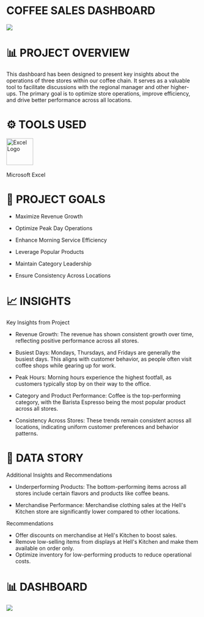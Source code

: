# COFFEE SALES DASHBOARD
![](Starbucks.jpg)



# 📊 PROJECT OVERVIEW

This dashboard has been designed to present key insights about the operations of three stores within our coffee chain. It serves as a valuable tool to facilitate discussions with the regional manager and other higher-ups. The primary goal is to optimize store operations, improve efficiency, and drive better performance across all locations.

# ⚙ TOOLS USED
[<img src="Excel.jpg" alt="Excel Logo" width="70" height="70">](Excel.jpg) &nbsp;

 Microsoft Excel

# 🚀 PROJECT GOALS
- Maximize Revenue Growth

- Optimize Peak Day Operations

- Enhance Morning Service Efficiency

- Leverage Popular Products

- Maintain Category Leadership

- Ensure Consistency Across Locations

# 📈 INSIGHTS
Key Insights from Project

- Revenue Growth: The revenue has shown consistent growth over time, reflecting positive performance across all stores.

- Busiest Days: Mondays, Thursdays, and Fridays are generally the busiest days. This aligns with customer behavior, as people often visit coffee shops while gearing up for 
  work.

- Peak Hours: Morning hours experience the highest footfall, as customers typically stop by on their way to the office.

- Category and Product Performance: Coffee is the top-performing category, with the Barista Espresso being the most popular product across all stores.

- Consistency Across Stores: These trends remain consistent across all locations, indicating uniform customer preferences and behavior patterns.

# 🧠 DATA STORY

Additional Insights and Recommendations

- Underperforming Products: The bottom-performing items across all stores include certain flavors and products like coffee beans.

- Merchandise Performance: Merchandise clothing sales at the Hell's Kitchen store are significantly lower compared to other locations.
  
Recommendations
- Offer discounts on merchandise at Hell's Kitchen to boost sales.
- Remove low-selling items from displays at Hell's Kitchen and make them available on order only.
- Optimize inventory for low-performing products to reduce operational costs.

# 📊 DASHBOARD
![](CoffeeSalesDash.png)

